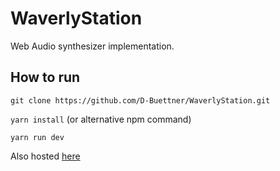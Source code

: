 # WaverlyStation

Web Audio synthesizer implementation.

## How to run

`git clone https://github.com/D-Buettner/WaverlyStation.git`

`yarn install` (or alternative npm command)

`yarn run dev`

Also hosted [here](https://d-buettner.github.io/WaverlyStation/)
